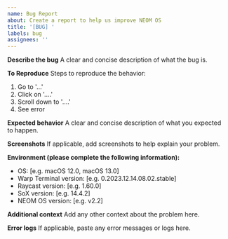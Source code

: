 ```yaml
---
name: Bug Report
about: Create a report to help us improve NEOM OS
title: '[BUG] '
labels: bug
assignees: ''
---
```


**Describe the bug**
A clear and concise description of what the bug is.

**To Reproduce**
Steps to reproduce the behavior:
1. Go to '...'
2. Click on '....'
3. Scroll down to '....'
4. See error

**Expected behavior**
A clear and concise description of what you expected to happen.

**Screenshots**
If applicable, add screenshots to help explain your problem.

**Environment (please complete the following information):**
 - OS: [e.g. macOS 12.0, macOS 13.0]
 - Warp Terminal version: [e.g. 0.2023.12.14.08.02.stable]
 - Raycast version: [e.g. 1.60.0]
 - SoX version: [e.g. 14.4.2]
 - NEOM OS version: [e.g. v2.2]

**Additional context**
Add any other context about the problem here.

**Error logs**
If applicable, paste any error messages or logs here.
